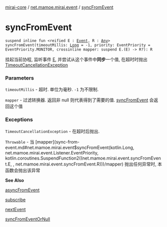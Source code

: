 [mirai-core](../index.md) / [net.mamoe.mirai.event](index.md) / [syncFromEvent](./sync-from-event.md)

# syncFromEvent

`suspend inline fun <reified E : `[`Event`](-event/index.md)`, R : `[`Any`](https://kotlinlang.org/api/latest/jvm/stdlib/kotlin/-any/index.html)`> syncFromEvent(timeoutMillis: `[`Long`](https://kotlinlang.org/api/latest/jvm/stdlib/kotlin/-long/index.html)` = -1, priority: EventPriority = EventPriority.MONITOR, crossinline mapper: suspend E.(E) -> R?): R`

挂起当前协程, 监听事件 [E](sync-from-event.md#E), 并尝试从这个事件中**同步**一个值, 在超时时抛出 [TimeoutCancellationException](#)

### Parameters

`timeoutMillis` - 超时. 单位为毫秒. `-1` 为不限制.

`mapper` - 过滤转换器. 返回非 null 则代表得到了需要的值. [syncFromEvent](./sync-from-event.md) 会返回这个值

### Exceptions

`TimeoutCancellationException` - 在超时后抛出.

`Throwable` - 当 [mapper](sync-from-event.md#net.mamoe.mirai.event$syncFromEvent(kotlin.Long, net.mamoe.mirai.event.Listener.EventPriority, kotlin.coroutines.SuspendFunction2((net.mamoe.mirai.event.syncFromEvent.E, , net.mamoe.mirai.event.syncFromEvent.R)))/mapper) 抛出任何异常时, 本函数会抛出该异常

**See Also**

[asyncFromEvent](kotlinx.coroutines.-coroutine-scope/async-from-event.md)

[subscribe](kotlinx.coroutines.-coroutine-scope/subscribe.md)

[nextEvent](next-event.md)

[syncFromEventOrNull](sync-from-event-or-null.md)

